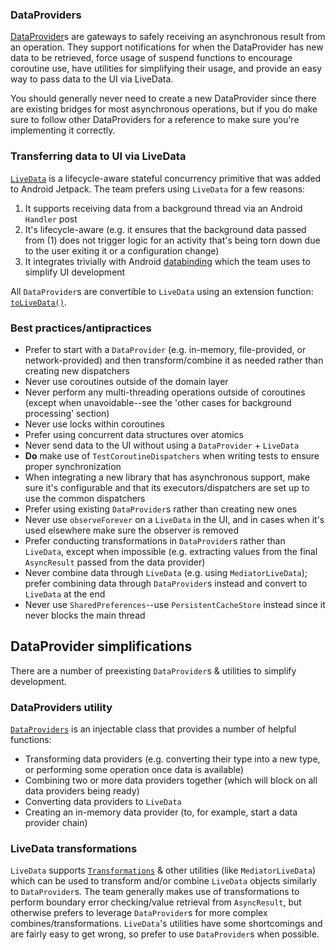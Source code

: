 ### DataProviders

[DataProvider](https://github.com/oppia/oppia-android/blob/a85399c2b0a2b9cf214881ce8c70d9b487f1e0b8/utility/src/main/java/org/oppia/android/util/data/DataProvider.kt#L10)s are gateways to safely receiving an asynchronous result from an operation. They support notifications for when the DataProvider has new data to be retrieved, force usage of suspend functions to encourage coroutine use, have utilities for simplifying their usage, and provide an easy way to pass data to the UI via LiveData.

You should generally never need to create a new DataProvider since there are existing bridges for most asynchronous operations, but if you do make sure to follow other DataProviders for a reference to make sure you're implementing it correctly.


### Transferring data to UI via LiveData

[``LiveData``](https://developer.android.com/topic/libraries/architecture/livedata) is a lifecycle-aware stateful concurrency primitive that was added to Android Jetpack. The team prefers using ``LiveData`` for a few reasons:
1. It supports receiving data from a background thread via an Android ``Handler`` post
2. It's lifecycle-aware (e.g. it ensures that the background data passed from (1) does not trigger logic for an activity that's being torn down due to the user exiting it or a configuration change)
3. It integrates trivially with Android [databinding](https://developer.android.com/topic/libraries/data-binding) which the team uses to simplify UI development

All ``DataProvider``s are convertible to ``LiveData`` using an extension function: [``toLiveData()``](https://github.com/oppia/oppia-android/blob/a85399c2b0a2b9cf214881ce8c70d9b487f1e0b8/utility/src/main/java/org/oppia/android/util/data/DataProviders.kt#L158).

### Best practices/antipractices

- Prefer to start with a ``DataProvider`` (e.g. in-memory, file-provided, or network-provided) and then transform/combine it as needed rather than creating new dispatchers
- Never use coroutines outside of the domain layer
- Never perform any multi-threading operations outside of coroutines (except when unavoidable--see the 'other cases for background processing' section)
- Never use locks within coroutines
- Prefer using concurrent data structures over atomics
- Never send data to the UI without using a ``DataProvider`` + ``LiveData``
- **Do** make use of ``TestCoroutineDispatchers`` when writing tests to ensure proper synchronization
- When integrating a new library that has asynchronous support, make sure it's configurable and that its executors/dispatchers are set up to use the common dispatchers
- Prefer using existing ``DataProvider``s rather than creating new ones
- Never use ``observeForever`` on a ``LiveData`` in the UI, and in cases when it's used elsewhere make sure the observer is removed
- Prefer conducting transformations in ``DataProvider``s rather than ``LiveData``, except when impossible (e.g. extracting values from the final ``AsyncResult`` passed from the data provider)
- Never combine data through ``LiveData`` (e.g. using ``MediatorLiveData``); prefer combining data through ``DataProvider``s instead and convert to ``LiveData`` at the end
- Never use ``SharedPreferences``--use ``PersistentCacheStore`` instead since it never blocks the main thread

## DataProvider simplifications

There are a number of preexisting ``DataProvider``s & utilities to simplify development.

### DataProviders utility

[``DataProviders``](https://github.com/oppia/oppia-android/blob/a85399c2b0a2b9cf214881ce8c70d9b487f1e0b8/utility/src/main/java/org/oppia/android/util/data/DataProviders.kt#L24) is an injectable class that provides a number of helpful functions:
- Transforming data providers (e.g. converting their type into a new type, or performing some operation once data is available)
- Combining two or more data providers together (which will block on all data providers being ready)
- Converting data providers to ``LiveData``
- Creating an in-memory data provider (to, for example, start a data provider chain)

### LiveData transformations

``LiveData`` supports [``Transformations``](https://developer.android.com/reference/androidx/lifecycle/Transformations) & other utilities (like ``MediatorLiveData``) which can be used to transform and/or combine ``LiveData`` objects similarly to ``DataProvider``s. The team generally makes use of transformations to perform boundary error checking/value retrieval from ``AsyncResult``, but otherwise prefers to leverage ``DataProvider``s for more complex combines/transformations. ``LiveData``'s utilities have some shortcomings and are fairly easy to get wrong, so prefer to use ``DataProvider``s when possible.
